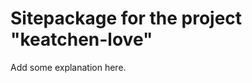 Sitepackage for the project "keatchen-love"
==============================================================

Add some explanation here.
